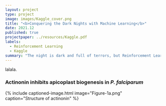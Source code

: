 ```yaml
---
layout: project
type: project
image: images/Kaggle_cover.png
title: "<b>Conquering the Dark Nights with Machine Learning</b>"
date: 2021.12
published: true
projectpaper: ../resources/Kaggle.pdf
labels:
  - Reinforcement Learning
  - Kaggle
summary: "The night is dark and full of terrors, but Reinforcement Learning is as good as R'hllor. Hey, Jon Snow, look over here!"
---
```


lalala.

### Actinonin inhibits apicoplast biogenesis in <em>P. falciparum</em>

{% include captioned-image.html image="Figure-1a.png" caption="Structure of actinonin" %}
